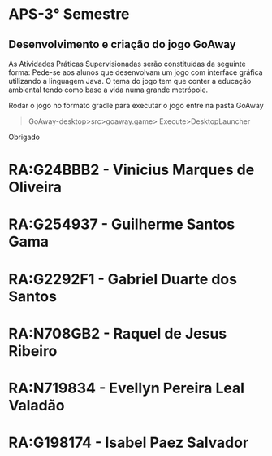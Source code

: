 # APS-3° Semestre
## Desenvolvimento e criação do jogo GoAway
As Atividades Práticas Supervisionadas serão constituídas da seguinte forma: Pede-se aos alunos que desenvolvam um jogo com interface gráfica utilizando a linguagem Java. O tema do jogo tem que conter a educação ambiental tendo como base a vida numa grande metrópole.

Rodar o jogo no formato gradle
para executar o jogo
entre na pasta GoAway
> GoAway-desktop>src>goaway.game>
Execute>DesktopLauncher

Obrigado



# RA:G24BBB2 - Vinicius Marques de Oliveira

# RA:G254937 - Guilherme Santos Gama

# RA:G2292F1 - Gabriel Duarte dos Santos

# RA:N708GB2 - Raquel de Jesus Ribeiro

# RA:N719834 - Evellyn Pereira Leal Valadão

# RA:G198174 - Isabel Paez Salvador

